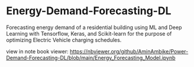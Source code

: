 # Energy-Demand-Forecasting-DL
Forecasting energy demand of a residential building using ML and Deep Learning with Tensorflow, Keras, and Scikit-learn for the purpose of optimizing Electric Vehicle charging schedules.

view in note book viewer: https://nbviewer.org/github/AminAmbike/Power-Demand-Forecasting-DL/blob/main/Energy_Forecasting_Model.ipynb
